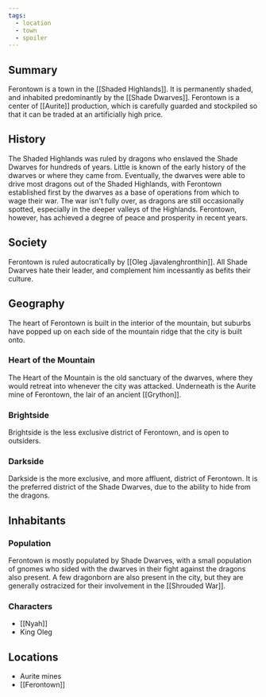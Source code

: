 ```yaml
---
tags:
  - location
  - town
  - spoiler
---
```

## Summary

Ferontown is a town in the [[Shaded Highlands]]. It is permanently shaded, and inhabited predominantly by the [[Shade Dwarves]]. Ferontown is a center of [[Aurite]] production, which is carefully guarded and stockpiled so that it can be traded at an artificially high price.

## History

The Shaded Highlands was ruled by dragons who enslaved the Shade Dwarves for hundreds of years. Little is known of the early history of the dwarves or where they came from. Eventually, the dwarves were able to drive most dragons out of the Shaded Highlands, with Ferontown established first by the dwarves as a base of operations from which to wage their war. The war isn't fully over, as dragons are still occasionally spotted, especially in the deeper valleys of the Highlands. Ferontown, however, has achieved a degree of peace and prosperity in recent years.

## Society

Ferontown is ruled autocratically by [[Oleg Jjavalenghronthin]]. All Shade Dwarves hate their leader, and complement him incessantly as befits their culture. 

## Geography

The heart of Ferontown is built in the interior of the mountain, but suburbs have popped up on each side of the mountain ridge that the city is built onto. 
### Heart of the Mountain

The Heart of the Mountain is the old sanctuary of the dwarves, where they would retreat into whenever the city was attacked. Underneath is the Aurite mine of Ferontown, the lair of an ancient [[Grython]]. 
### Brightside

Brightside is the less exclusive district of Ferontown, and is open to outsiders.

### Darkside

Darkside is the more exclusive, and more affluent, district of Ferontown. It is the preferred district of the Shade Dwarves, due to the ability to hide from the dragons.

## Inhabitants

### Population

Ferontown is mostly populated by Shade Dwarves, with a small population of gnomes who sided with the dwarves in their fight against the dragons also present. A few dragonborn are also present in the city, but they are generally ostracized for their involvement in the [[Shrouded War]]. 

### Characters
- [[Nyah]]
- King Oleg

## Locations
- Aurite mines
- [[Ferontown]]